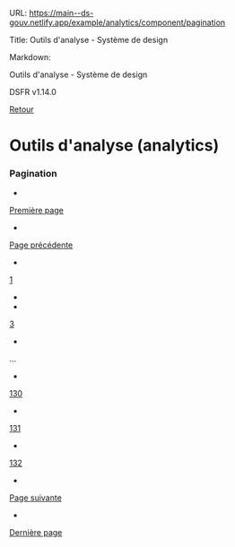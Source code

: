 URL:
https://main--ds-gouv.netlify.app/example/analytics/component/pagination

Title:
Outils d'analyse - Système de design

Markdown:

Outils d'analyse - Système de design


DSFR v1.14.0


[Retour](../)


# Outils d'analyse (analytics)


### Pagination


-
[Première page](../)


-
[Page précédente](../)


-
[1](../)


-


-
[3](../)


-

...


-
[130](../)


-
[131](../)


-
[132](../)


-
[Page suivante](../)


-
[Dernière page](../)
